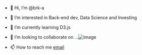 - 👋 Hi, I’m @brk-a
- 👀 I’m interested in Back-end dev, Data Science and Investing
- 🌱 I’m currently learning D3.js
- 💞️ I’m looking to collaborate on ...![image](https://user-images.githubusercontent.com/83458621/202175221-4367071d-3de2-42a5-9261-a1e886efd207.png)

- 📫 How to reach me [email](fnjakai@outlook.com)

<!---
brk-a/brk-a is a ✨ special ✨ repository because its `README.md` (this file) appears on your GitHub profile.
You can click the Preview link to take a look at your changes.
--->

